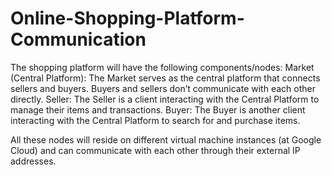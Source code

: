 # Online-Shopping-Platform-Communication
The shopping platform will have the following components/nodes:
  Market (Central Platform): The Market serves as the central platform that connects sellers and buyers. Buyers and sellers don’t communicate with each other directly.
  Seller: The Seller is a client interacting with the Central Platform to manage their items and transactions.
  Buyer: The Buyer is another client interacting with the Central Platform to search for and purchase items.
  
All these nodes will reside on different virtual machine instances (at Google Cloud) and can communicate with each other through their external IP addresses.
